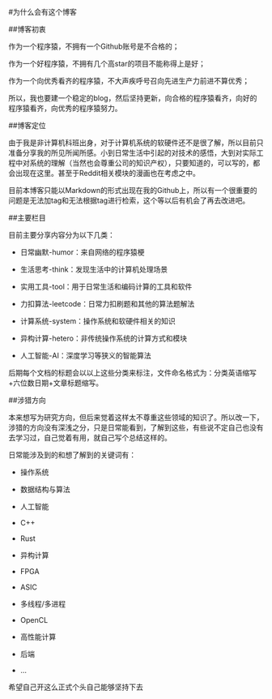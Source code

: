  #为什么会有这个博客
 
 ##博客初衷
 
 作为一个程序猿，不拥有一个Github账号是不合格的；
 
 作为一个好程序猿，不拥有几个高star的项目不能称得上是好；
 
 作为一个向优秀看齐的程序猿，不大声疾呼号召向先进生产力前进不算优秀；
 
 所以，我也要建一个稳定的blog，然后坚持更新，向合格的程序猿看齐，向好的程序猿看齐，向优秀的程序猿努力。
 
 ##博客定位
 
 由于我是非计算机科班出身，对于计算机系统的软硬件还不是很了解，所以目前只准备分享我的所见所闻所感。小到日常生活中引起的对技术的感悟，大到对实际工程中对系统的理解（当然也会尊重公司的知识产权），只要知道的，可以写的，都会出现在这里。甚至于Reddit相关模块的漫画也在考虑之中。
 
 目前本博客只能以Markdown的形式出现在我的Github上，所以有一个很重要的问题是无法加tag和无法根据tag进行检索，这个等以后有机会了再去改进吧。
 
 ##主要栏目
 
 目前主要分享内容分为以下几类：
 
 + 日常幽默-humor：来自网络的程序猿梗
 
 + 生活思考-think：发现生活中的计算机处理场景
 
 + 实用工具-tool：用于日常生活和编码计算的工具和软件
 
 + 力扣算法-leetcode：日常力扣刷题和其他的算法题解法
 
 + 计算系统-system：操作系统和软硬件相关的知识
 
 + 异构计算-hetero：非传统操作系统的计算方式和模块
 
 + 人工智能-AI：深度学习等狭义的智能算法
 
 后期每个文档的标题会以以上这些分类来标注，文件命名格式为：分类英语缩写+六位数日期+文章标题缩写。
 
 ##涉猎方向
 
本来想写为研究方向，但后来觉着这样太不尊重这些领域的知识了。所以改一下，涉猎的方向没有深浅之分，只是日常能看到，了解到这些，有些说不定自己也没有去学习过，自己觉着有用，就自己写个总结这样的。

日常能涉及到的和想了解到的关键词有：

+ 操作系统

+ 数据结构与算法

+ 人工智能

+ C++

+ Rust

+ 异构计算

+ FPGA

+ ASIC

+ 多线程/多进程

+ OpenCL

+ 高性能计算

+ 后端

+ ...

希望自己开这么正式个头自己能够坚持下去
